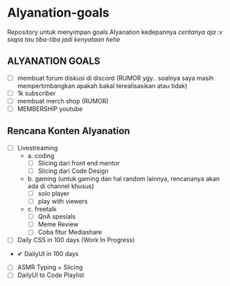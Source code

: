 # Alyanation-goals
Repository untuk menyimpan goals Alyanation kedepannya *ceritanya aja :v siapa tau tiba-tiba jadi kenyataan hehe*

## ALYANATION GOALS

- [ ] membuat forum diskusi di discord (RUMOR ygy.. soalnya saya masih mempertimbangkan apakah bakal terealisasikan atau tidak)
- [ ] 1k subscriber
- [ ] membuat merch shop (RUMOR)
- [ ] MEMBERSHIP youtube

## Rencana Konten Alyanation

- [ ] Livestreaming 
  - a. coding
    - [ ] Slicing dari front end mentor
    - [ ] Slicing dari Code Design
  - b. gaming (untuk gaming dan hal random lainnya, rencananya akan ada di channel khusus)
    - [ ] solo player
    - [ ] play with viewers
  - c. freetalk 
    - [ ] QnA spesials
    - [ ] Meme Review
    - [ ] Coba fitur Mediashare
- [ ] Daily CSS in 100 days (Work In Progress)
- ✔ DailyUI in 100 days
- [ ] ASMR Typing + Slicing
- [ ] DailyUI to Code Playlist

